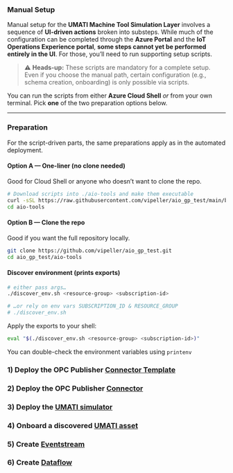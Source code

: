### Manual Setup

Manual setup for the **UMATI Machine Tool Simulation Layer** involves a sequence of **UI-driven actions** broken into substeps. While much of the configuration can be completed through the **Azure Portal** and the **IoT Operations Experience portal**, **some steps cannot yet be performed entirely in the UI**. For those, you’ll need to run supporting setup scripts.

> ⚠️ **Heads-up:** These scripts are mandatory for a complete setup. Even if you choose the manual path, certain configuration (e.g., schema creation, onboarding) is only possible via scripts.

You can run the scripts from either **Azure Cloud Shell** *or* from your own terminal. Pick **one** of the two preparation options below.

---

### Preparation

For the script-driven parts, the same preparations apply as in the automated deployment.

#### Option A — One-liner (no clone needed)

Good for Cloud Shell or anyone who doesn’t want to clone the repo.

```bash
# Download scripts into ./aio-tools and make them executable
curl -sSL https://raw.githubusercontent.com/vipeller/aio_gp_test/main/bootstrap.sh | bash
cd aio-tools
```

#### Option B — Clone the repo

Good if you want the full repository locally.

```bash
git clone https://github.com/vipeller/aio_gp_test.git
cd aio_gp_test/aio-tools
```


#### Discover environment (prints exports)

```bash
# either pass args…
./discover_env.sh <resource-group> <subscription-id>

# …or rely on env vars SUBSCRIPTION_ID & RESOURCE_GROUP
# ./discover_env.sh
```

Apply the exports to your shell:

```bash
eval "$(./discover_env.sh <resource-group> <subscription-id>)"
```

You can double-check the environment variables using `printenv`

### 1) Deploy the OPC Publisher [Connector Template](./INSTALL_CONNECTOR_TEMPLATE.md)
### 2) Deploy the OPC Publisher [Connector](./INSTALL_CONNECTOR.md)
### 3) Deploy the [UMATI simulator](./INSTALL_UMATI.md)
### 4) Onboard a discovered [UMATI asset](./ONBOARD_UMATI_ASSET.md)
### 5) Create [Eventstream](./CREATE_EVENTSTREAM.md)
### 6) Create [Dataflow](./CREATE_DATAFLOW.md)
